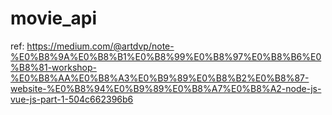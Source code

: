 # movie_api

ref: https://medium.com/@artdvp/note-%E0%B8%9A%E0%B8%B1%E0%B8%99%E0%B8%97%E0%B8%B6%E0%B8%81-workshop-%E0%B8%AA%E0%B8%A3%E0%B9%89%E0%B8%B2%E0%B8%87-website-%E0%B8%94%E0%B9%89%E0%B8%A7%E0%B8%A2-node-js-vue-js-part-1-504c662396b6
